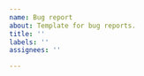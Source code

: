 ```yaml
---
name: Bug report
about: Template for bug reports.
title: ''
labels: ''
assignees: ''

---
```


<!--
# THIS IS NOT A SUPPORT FORUM! For support, first read the wiki:
# https://github.com/xenia-project/xenia/wiki
#
# If your question wasn't answered there or you need help, proceed here:
# Xenia Discord (#help) - https://discord.gg/Q9mxZf9
# /r/xenia (questions thread) - https://www.reddit.com/r/xenia/
#
# DO NOT CREATE ISSUES ABOUT SPECIFIC GAMES IN THIS REPOSITORY!
# a game specific issue would be e.g. "Game X crashes after you hit a character a certain way"
# A Xenia issue would be e.g. "Kernel export NtDoSomething does nothing"
# For specific games, visit https://github.com/xenia-project/game-compatibility#game-compatibility
#
# Try to create a very concise title that's straight to the point
-->

[//]: # (Describe what's going wrong:)

[//]: # (Describe what should happen:)

[//]: # (If applicable, provide a callstack here - esp. for crashes)

[//]: # (If applicable, upload a logfile and link it here)
